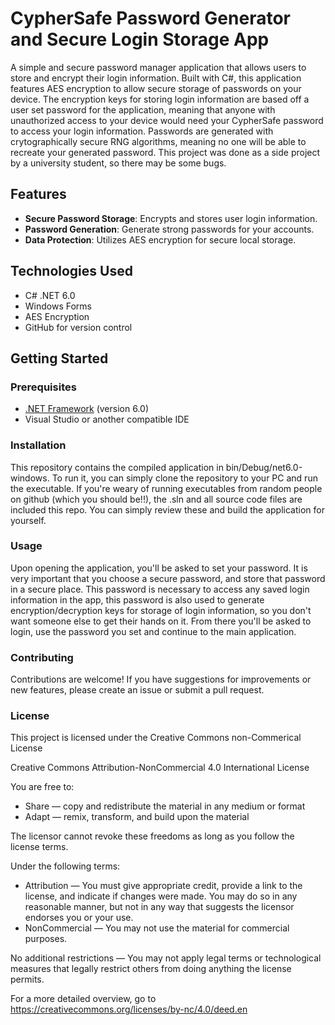 # CypherSafe Password Generator and Secure Login Storage App

A simple and secure password manager application that allows users to store and encrypt their login information. Built with C#, this application features AES encryption to allow secure storage of passwords on your device. The encryption keys for storing login information are based off a user set password for the application, meaning that anyone with unauthorized access
to your device would need your CypherSafe password to access your login information. Passwords are generated with crytographically secure RNG algorithms, meaning no one will be able to recreate your generated password. This project was done as a side project by a university student, so there may be some bugs.

## Features

- **Secure Password Storage**: Encrypts and stores user login information.
- **Password Generation**: Generate strong passwords for your accounts.
- **Data Protection**: Utilizes AES encryption for secure local storage. 

## Technologies Used

- C# .NET 6.0
- Windows Forms
- AES Encryption
- GitHub for version control

## Getting Started

### Prerequisites

- [.NET Framework](https://dotnet.microsoft.com/download/dotnet-framework) (version 6.0)
- Visual Studio or another compatible IDE

### Installation

This repository contains the compiled application in bin/Debug/net6.0-windows. To run it, you can simply clone the repository to your PC and run the executable. If you're weary of running executables from random people on github (which you should be!!), the .sln and all source code files are included this repo. You can simply review these 
and build the application for yourself. 

### Usage

Upon opening the application, you'll be asked to set your password. It is very important that you choose a secure password, and store that password in a secure place. This password is necessary to access any saved login information in the app, this password is also used to generate encryption/decryption keys for storage of login information,
so you don't want someone else to get their hands on it. From there you'll be asked to login, use the password you set and continue to the main application. 

### Contributing 

Contributions are welcome! If you have suggestions for improvements or new features, please create an issue or submit a pull request.


### License

This project is licensed under the Creative Commons non-Commerical License

Creative Commons Attribution-NonCommercial 4.0 International License

You are free to:
- Share — copy and redistribute the material in any medium or format
- Adapt — remix, transform, and build upon the material

The licensor cannot revoke these freedoms as long as you follow the license terms.

Under the following terms:
- Attribution — You must give appropriate credit, provide a link to the license, and indicate if changes were made. You may do so in any reasonable manner, but not in any way that suggests the licensor endorses you or your use.
- NonCommercial — You may not use the material for commercial purposes.

No additional restrictions — You may not apply legal terms or technological measures that legally restrict others from doing anything the license permits.

For a more detailed overview, go to https://creativecommons.org/licenses/by-nc/4.0/deed.en 


